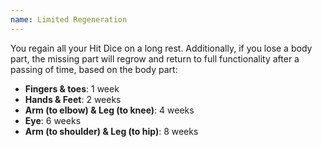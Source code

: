 ```yaml
---
name: Limited Regeneration
---
```

You regain all your Hit Dice on a long rest. Additionally, if you lose a body part, the missing part will regrow
and return to full functionality after a passing of time, based on the body part:
- __Fingers & toes__: 1 week
- __Hands & Feet__: 2 weeks
- __Arm (to elbow) & Leg (to knee)__: 4 weeks
- __Eye__: 6 weeks
- __Arm (to shoulder) & Leg (to hip)__: 8 weeks
